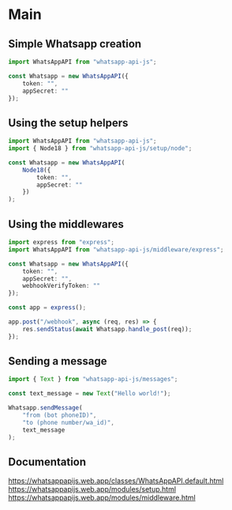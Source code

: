 # Main

## Simple Whatsapp creation

```ts
import WhatsAppAPI from "whatsapp-api-js";

const Whatsapp = new WhatsAppAPI({
    token: "",
    appSecret: ""
});
```

## Using the setup helpers

```ts
import WhatsAppAPI from "whatsapp-api-js";
import { Node18 } from "whatsapp-api-js/setup/node";

const Whatsapp = new WhatsAppAPI(
    Node18({
        token: "",
        appSecret: ""
    })
);
```

## Using the middlewares

```ts
import express from "express";
import WhatsAppAPI from "whatsapp-api-js/middleware/express";

const Whatsapp = new WhatsAppAPI({
    token: "",
    appSecret: "",
    webhookVerifyToken: ""
});

const app = express();

app.post("/webhook", async (req, res) => {
    res.sendStatus(await Whatsapp.handle_post(req));
});
```

## Sending a message

```ts
import { Text } from "whatsapp-api-js/messages";

const text_message = new Text("Hello world!");

Whatsapp.sendMessage(
    "from (bot phoneID)",
    "to (phone number/wa_id)",
    text_message
);
```

## Documentation

https://whatsappapijs.web.app/classes/WhatsAppAPI.default.html
https://whatsappapijs.web.app/modules/setup.html
https://whatsappapijs.web.app/modules/middleware.html
